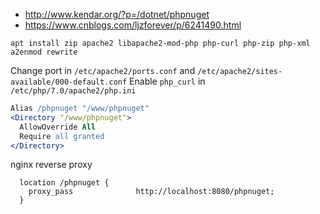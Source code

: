 * http://www.kendar.org/?p=/dotnet/phpnuget
* https://www.cnblogs.com/ljzforever/p/6241490.html

```
apt install zip apache2 libapache2-mod-php php-curl php-zip php-xml
a2enmod rewrite
```
Change port in `/etc/apache2/ports.conf` and `/etc/apache2/sites-available/000-default.conf`
Enable `php_curl` in `/etc/php/7.0/apache2/php.ini`

```apache
Alias /phpnuget "/www/phpnuget"
<Directory "/www/phpnuget">
  AllowOverride All
  Require all granted
</Directory>
```

nginx reverse proxy
```
  location /phpnuget {
    proxy_pass              http://localhost:8080/phpnuget;
  }
```

